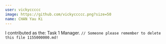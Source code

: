 ```yaml
---
user: vickyccccc
image: https://github.com/vickyccccc.png?size=50
name: CHAN Yau Ki
---
```

I contributed as the: Task 1 Manager. `// Someone please remember to delete this file 1155000000.md!`
